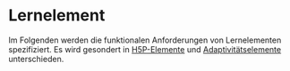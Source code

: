 # Lernelement

Im Folgenden werden die funktionalen Anforderungen von Lernelementen spezifiziert. 
Es wird gesondert in [H5P-Elemente](H5P-Autorentool.md) und [Adaptivitätselemente](Adaptivitätselement-Autorentool.md) unterschieden.